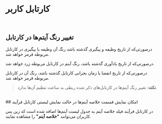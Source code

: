 
# کارتابل کاربر
<br>

## تغییر رنگ آیتم‌ها در کارتابل

درصورتی‌که از تاریخ وظیفه و پیگیری گذشته باشد رنگ آن وظیفه یا پیگیری در کارتابل مربوطه قرمز خواهد شد.

درصورتی‌که از تاریخ یادآوری گذشته باشد، رنگ آیتم در کارتابل مربوطه زرد خواهد شد.

درصورتی‌که از تاریخ انقضا یا زمان بحرانی کارتابل گذشته باشد، رنگ آن در کارتابل مربوطه قرمز خواهد شد.

> **نکته:** تغییر رنگ آیتم‌ها در کارتابل‌های ذکر شده ربطی به ساعت تنظیم آن‌ها ندارد.

<br>
## امکان نمایش قسمت خلاصه آیتم‌ها در حالت نمایش لیستی کارتابل فرآیند

در کارتابل فرآیند فیلد خلاصه آیتم به جدول لیست آیتم‌ها اضافه شده است که زین پس کاربران می‌توانند **"خلاصه آیتم"** را مشاهده نمایند.
